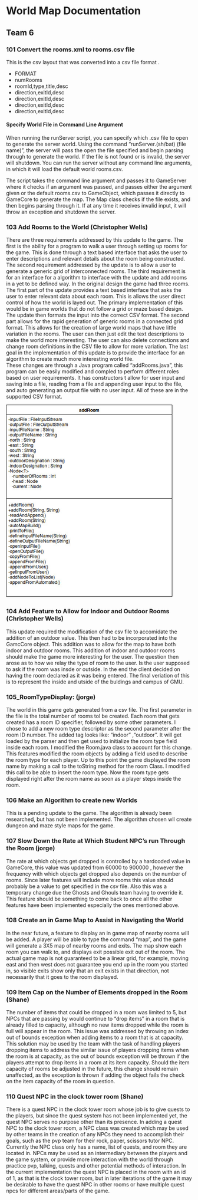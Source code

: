 # World Map Documentation

## Team 6


### 101 Convert the rooms.xml to rooms.csv file

This is the csv layout that was converted into a csv file format .

* FORMAT
* numRooms
* roomId,type,title,desc
* direction,exitId,desc
* direction,exitId,desc
* direction,exitId,desc
* direction,exitId,desc

#### Specify World File in Command Line Argument
When running the runServer script, you can specify which .csv file to open to generate the server world. Using the command “runServer.(sh/bat) (file name)”, the server will pass the open the file specified and begin parsing through to generate the world. If the file is not found or is invalid, the server will shutdown. You can run the server without any command line arguments, in which it will load the default world rooms.csv.

The script takes the command line argument and passes it to GameServer where it checks if an argument was passed, and passes either the argument given or the default rooms.csv to GameObject, which passes it directly to GameCore to generate the map. The Map class checks if the file exists, and then begins parsing through it. If at any time it receives invalid input, it will throw an exception and shutdown the server.

### 103 Add Rooms to the World (Christopher Wells)
There are three requirements addressed by this update to the game.  The first is the ability for a program to walk a user through setting up rooms for the game.  This is done through a text based interface that asks the user to enter descriptions and relevant details about the room being constructed.  The second requirement addressed by the update is to allow a user to generate a generic grid of interconnected rooms.  The third requirement is for an interface for a algorithm to interface with the update and add rooms in a yet to be defined way.
In the original design the game had three rooms. The first part of the update provides a text based interface that asks the user to enter relevant data about each room. This is allows the user direct control of how the world is layed out.  The primary implementation of this would be in game worlds that do not follow a grid or maze based design.  The update then formats the input into the correct CSV format. 
The second part allows for the rapid generation of generic rooms in a connected grid format.  This allows for the creation of large world maps that have little variation in the rooms.  The user can then just edit the text descriptions to make the world more interesting.  The user can also delete connections and change room definitions in the CSV file to allow for more variation.
The last goal in the implementation of this update is to provide the interface for an algorithm to create much more interesting world file.  
These changes are through a Java program called “addRooms.java”, this program can be easily modified and compled to perform different roles based on user requirements.  It has constructors t allow for user input and saving into a file, reading from a file and appending user input to the file, and auto generating an output file with no user input.  All of these are in the supported CSV format.

![alt text](https://github.com/cwells21/CS321-2018F-004/blob/world_documentation/src/addRoom_UML.jpg)


### 104 Add Feature to Allow for Indoor and Outdoor Rooms (Christopher Wells)
This update required the modification of the csv file to accomidate the addition of an outdoor value.  This then had to be incorporated into the GamcCore object. This addition was to allow for the map to have both indoor and outdoor rooms. This addition of indoor and outdoor rooms should make the game more interesting for the user.  The question then arose as to how we relay the type of room to the user. Is the user supposed to ask if the room was insde or outside. In the end the client decided on having the room declared as it was being entered. The final veriation of this is to represent the inside and utside of the buldings and campus of GMU.  

### 105_RoomTypeDisplay:     (jorge)
The world in this game gets generated from a csv file. The first parameter in the file is the total number of rooms tol be created. Each room that gets created has a room ID specifier, followed by some other parameters. I chose to add a new room type descriptor as the second parameter after the room ID number. The added tag looks like: “indoor” ,“outdoor”. It will get loaded by the parser and then get used to initialize the room type field inside each room. I modified the Room.java class to account for this change. This features modified the room objects by adding a field used to describe the room type for each player. Up to this point the game displayed the room name by making a call to the toString method for the room Class. I modified this call to be able to insert the room type. Now the room type gets displayed right after the room name as soon as  a player steps inside the room. 

### 106 Make an Algorithm to create new Worlds
This is a pending update to the game.  The algorithm is already been researched, but has not been implemented.  The algorithm chosen wll create dungeon and maze style maps for the game.  

### 107 Slow Down the Rate at Which Student NPC’s run Through the Room (jorge)
The rate at which objects get dropped is controlled by a hardcoded value in GameCore, this value was updated  from 60000 to 900000 , however the frequency with which objects get dropped also depends on the number of rooms. Since later features will include more rooms this value should probably be a value to get specified in the csv file. Also this was a temporary change due the Ghosts and Ghouls team having to override it. This feature should be something to come back to once all the other features have been implemented especially the ones mentioned above. 

### 108 Create an in Game Map to Assist in Navigating the World
In the near future, a feature to display an in game map of nearby rooms will be added. A player will be able to type the command “map”, and the game will generate a 3X5 map of nearby rooms and exits. The map show each room you can walk to, and displays exit possible exit out of the room. The actual game map is not guaranteed to be a linear grid, for example, moving east and then west does not guarantee you end up in the room you started in, so visible exits show only that an exit exists in that direction, not necessarily that it goes to the room displayed.

### 109 Item Cap on the Number of Elements dropped in the Room (Shane)
The number of items that could be dropped in a room was limited to 5, but NPCs that are passing by would continue to “drop items” in a room that is already filled to capacity, although no new items dropped while the room is full will appear in the room. This issue was addressed by throwing an index out of bounds exception when adding items to a room that is at capacity. This solution may be used by the team with the task of handling players dropping items to address the similar issue of players dropping items when the room is at capacity, as the out of bounds exception will be thrown if the players attempt to drop items in a room at its item capacity. Should the item capacity of rooms be adjusted in the future, this change should remain unaffected, as the exception is thrown if adding the object fails the check on the item capacity of the room in question.

### 110 Quest NPC in the clock tower room (Shane)
There is a quest NPC in the clock tower room whose job is to give quests to the players, but since the quest system has not been implemented yet, the quest NPC serves no purpose other than its presence. In adding a quest NPC to the clock tower room, a NPC class was created which may be used by other teams in the creation of any NPCs they need to accomplish their goals, such as the pvp team for their rock, paper, scissors tutor NPC. Currently the NPC class only has a name, list of quests, and room they are located in. NPCs may be used as an intermediary between the players and the game system, or provide more interaction with the world through practice pvp, talking, quests and other potential methods of interaction. In the current implementation the quest NPC is placed in the room with an id of 1, as that is the clock tower room, but in later iterations of the game it may be desirable to have the quest NPC in other rooms or have multiple quest npcs for different areas/parts of the game.



